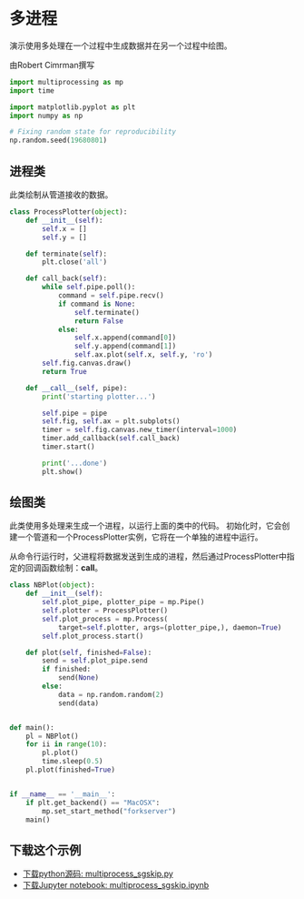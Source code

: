# 多进程

演示使用多处理在一个过程中生成数据并在另一个过程中绘图。

由Robert Cimrman撰写

```python
import multiprocessing as mp
import time

import matplotlib.pyplot as plt
import numpy as np

# Fixing random state for reproducibility
np.random.seed(19680801)
```

## 进程类

此类绘制从管道接收的数据。

```python
class ProcessPlotter(object):
    def __init__(self):
        self.x = []
        self.y = []

    def terminate(self):
        plt.close('all')

    def call_back(self):
        while self.pipe.poll():
            command = self.pipe.recv()
            if command is None:
                self.terminate()
                return False
            else:
                self.x.append(command[0])
                self.y.append(command[1])
                self.ax.plot(self.x, self.y, 'ro')
        self.fig.canvas.draw()
        return True

    def __call__(self, pipe):
        print('starting plotter...')

        self.pipe = pipe
        self.fig, self.ax = plt.subplots()
        timer = self.fig.canvas.new_timer(interval=1000)
        timer.add_callback(self.call_back)
        timer.start()

        print('...done')
        plt.show()
```

## 绘图类

此类使用多处理来生成一个进程，以运行上面的类中的代码。 初始化时，它会创建一个管道和一个ProcessPlotter实例，它将在一个单独的进程中运行。

从命令行运行时，父进程将数据发送到生成的进程，然后通过ProcessPlotter中指定的回调函数绘制：__call__。

```python
class NBPlot(object):
    def __init__(self):
        self.plot_pipe, plotter_pipe = mp.Pipe()
        self.plotter = ProcessPlotter()
        self.plot_process = mp.Process(
            target=self.plotter, args=(plotter_pipe,), daemon=True)
        self.plot_process.start()

    def plot(self, finished=False):
        send = self.plot_pipe.send
        if finished:
            send(None)
        else:
            data = np.random.random(2)
            send(data)


def main():
    pl = NBPlot()
    for ii in range(10):
        pl.plot()
        time.sleep(0.5)
    pl.plot(finished=True)


if __name__ == '__main__':
    if plt.get_backend() == "MacOSX":
        mp.set_start_method("forkserver")
    main()
```

## 下载这个示例
            
- [下载python源码: multiprocess_sgskip.py](https://matplotlib.org/_downloads/multiprocess_sgskip.py)
- [下载Jupyter notebook: multiprocess_sgskip.ipynb](https://matplotlib.org/_downloads/multiprocess_sgskip.ipynb)